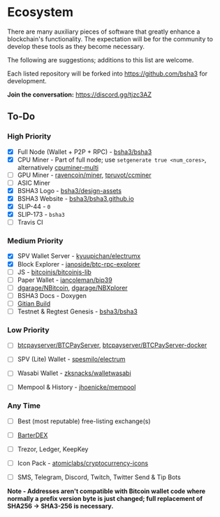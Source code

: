 # Ecosystem

There are many auxiliary pieces of software that greatly enhance a blockchain's functionality. The expectation will be for the community to develop these tools as they become necessary.

The following are suggestions; additions to this list are welcome.

Each listed repository will be forked into https://github.com/bsha3 for development.

**Join the conversation:** https://discord.gg/tjzc3AZ 

## To-Do

### High Priority
- [x] Full Node (Wallet + P2P + RPC) - [bsha3/bsha3](https://github.com/bsha3/bsha3)
- [x] CPU Miner - Part of full node; use `setgenerate true <num_cores>`, alternatively [cpuminer-multi](https://github.com/bsha3/cpuminer-multi)
- [ ] GPU Miner - [ravencoin/miner](https://github.com/bsha3/miner), [tpruvot/ccminer](https://github.com/bsha3/ccminer)
- [ ] ASIC Miner
- [x] BSHA3 Logo - [bsha3/design-assets](https://github.com/bsha3/design-assets)
- [x] BSHA3 Website - [bsha3/bsha3.github.io](https://github.com/bsha3/bsha3.github.io)
- [x] SLIP-44 - `0`
- [x] SLIP-173 - `bsha3`
- [ ] Travis CI

### Medium Priority

- [x] SPV Wallet Server - [kyuupichan/electrumx](https://github.com/kyuupichan/electrumx)
- [x] Block Explorer - [janoside/btc-rpc-explorer](https://github.com/bsha3/bsha3-rpc-explorer)
- [ ] JS - [bitcoinjs/bitcoinjs-lib](https://github.com/bsha3/bitcoinjs-lib)
- [ ] Paper Wallet - [iancoleman/bip39](https://github.com/iancoleman/bip39)
- [ ] [dgarage/NBitcoin](https://github.com/dgarage/nbitcoin), [dgarage/NBXplorer](https://github.com/dgarage/nbxplorer)
- [ ] BSHA3 Docs - Doxygen
- [ ] [Gitian Build](https://github.com/bitcoin-core/gitian.sigs)
- [ ] Testnet & Regtest Genesis - [bsha3/bsha3](https://github.com/bsha3/bsha3)

### Low Priority

- [ ] [btcpayserver/BTCPayServer](https://github.com/btcpayserver/btcpayserver), [btcpayserver/BTCPayServer-docker](https://github.com/btcpayserver/btcpayserver-docker)
- [ ] SPV (Lite) Wallet - [spesmilo/electrum](https://github.com/spesmilo/electrum)
- [ ] Wasabi Wallet - [zksnacks/walletwasabi](https://github.com/zksnacks/walletwasabi)

- [ ] Mempool & History - [jhoenicke/mempool](https://github.com/bsha3/mempool)

### Any Time

- [ ] Best (most reputable) free-listing exchange(s)
- [ ] [BarterDEX](https://github.com/komodoplatform/barterdex)
- [ ] Trezor, Ledger, KeepKey
- [ ] Icon Pack - [atomiclabs/cryptocurrency-icons](https://github.com/atomiclabs/cryptocurrency-icons)

- [ ] SMS, Telegram, Discord, Twitch, Twitter Send & Tip Bots

**Note - Addresses aren't compatible with Bitcoin wallet code where normally a prefix version byte is just changed; full replacement of SHA256 -> SHA3-256 is necessary.**
